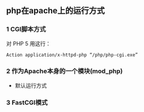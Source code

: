 ## php在apache上的运行方式
### 1 CGI脚本方式

对 PHP 5 用这行：
```sh
Action application/x-httpd-php “/php/php-cgi.exe”
```

### 2 作为Apache本身的一个模块(mod_php)
* 默认运行方式

### 3 FastCGI模式
